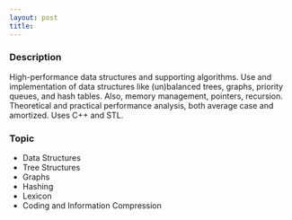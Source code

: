 ```yaml
---
layout: post
title: 
---
```


### Description

High-performance data structures and supporting algorithms. Use and implementation of data structures like (un)balanced trees, graphs, priority queues, and hash tables. Also, memory management, pointers, recursion. Theoretical and practical performance analysis, both average case and amortized. Uses C++ and STL.

### Topic

- Data Structures
- Tree Structures
- Graphs
- Hashing
- Lexicon
- Coding and Information Compression
